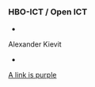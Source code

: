 ### HBO-ICT / Open ICT

-

Alexander Kievit

-

[A link is purple](https://github.com/Alexanderkievit/Presentation_VLC "Github")